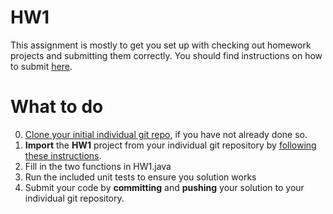 # HW1

This assignment is mostly to get you set up with checking out homework
projects and submitting them correctly.  You should find instructions
on how to submit [here](../../Docs/using_your_class_repo.html#how-to-commit-and-push-your-solutions). 


# What to do

0. [Clone your initial individual git repo](https://www.rose-hulman.edu/class/csse/csse220/current/Docs/using_your_class_repo.html#install-git-on-your-machine), if you have not already done so.
1. __Import__ the __HW1__ project from your individual git repository by [following these instructions](https://www.rose-hulman.edu/class/csse/csse220/current/Docs/using_your_class_repo.html#how-to-import-another-project-from-the-cloned-repo).
2. Fill in the two functions in HW1.java
3. Run the included unit tests to ensure you solution works 
4. Submit your code by __committing__ and __pushing__ your solution to your individual git repository. 
